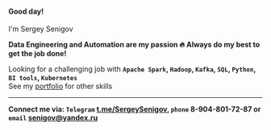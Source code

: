 #### Good day!  
I'm Sergey Senigov  

**Data Engineering and Automation are my passion 🔥  Always do my best to get the job done!**

Looking for a challenging job with **`Apache Spark`, `Hadoop`, `Kafka`, `SQL`, `Python`, `BI tools`, `Kubernetes`**  
See my [portfolio](https://github.com/SergeySenigov/data-engineer-practicum-portfolio) for other skills
***
**Connect me via: `Telegram` [t.me/SergeySenigov](https://t.me/SergeySenigov), `phone` 8-904-801-72-87 or `email` <senigov@yandex.ru>**
